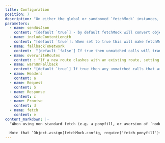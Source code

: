 ```yaml
---
title: Configuration
position: 7
description: "On either the global or sandboxed `fetchMock` instances, the following config options can be set by setting properties on `fetchMock.config`. Many can also be set on individual calls to `.mock()`"
parameters:
  - name: sendAsJson
    content: "[default `true`] - by default fetchMock will convert objects to JSON before sending. This is overrideable from each call but for some scenarios e.g. when dealing with a lot of array buffers, it can be useful to default to `false`"
  - name: includeContentLength
    content: "[default `true`]: When set to true this will make fetchMock automatically add the `content-length` header. This is especially useful when combined with `sendAsJson` because then fetchMock does the conversion to JSON for you and knows the resulting length so you don’t have to compute this yourself by basically doing the same conversion to JSON."
  - name: fallbackToNetwork
    content:  "[default `false`] If true then unmatched calls will transparently fall through to the network, if false an error will be thrown. If set to `always`, all calls will fall through, effectively disabling fetch-mock. to Within individual tests `.catch()` and `spy()` can be used for fine-grained control of this"
  - name: overwriteRoutes
    content: : "If a new route clashes with an existing route, setting `true` here will overwrite the clashing route, `false` will add another route to the stack which will be used as a fallback (useful when using the `repeat` option). Adding a clashing route without specifying this option will throw an error."
  - name: warnOnFallback
    content: "[default `true`] If true then any unmatched calls that are caught by a fallback handler (either the network or a custom function set using `catch()`) will emit warnings"
  - name: Headers
    content: a
  - name: Request
    content: b
  - name: Response
    content: c
  - name: Promise
    content: d
  - name: fetch
    content: e
content_markdown: |-
  "When using non standard fetch (e.g. a ponyfill, or aversion of `node-fetch` other than the one bundled with `fetch-mock`) or an alternative Promise implementation, this will configure fetch-mock to use your chosen implementations.

  Note that `Object.assign(fetchMock.config, require('fetch-ponyfill')())` will configure fetch-mock to use all of fetch-ponyfill's classes. In most cases, it should only be necessary to set this once before any tests run."
---
```

